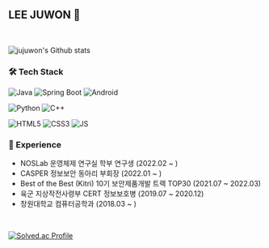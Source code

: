 ## LEE JUWON 🌱
<br>

![jujuwon's Github stats](https://github-readme-stats.vercel.app/api?username=jujuwon&show_icons=true&theme=github_dark)


### 🛠 Tech Stack
![Java](https://img.shields.io/badge/Java-007396?style=flat-square&logo=Java&logoColor=white)
![Spring Boot](https://img.shields.io/badge/SpringBoot-6DB33F?style=flat-square&logo=SpringBoot&logoColor=white)
![Android](https://img.shields.io/badge/Android-3DDC84?style=flat-square&logo=Android&logoColor=white)

![Python](https://img.shields.io/badge/Python-3776AB?style=flat-square&logo=Python&logoColor=white)
![C++](https://img.shields.io/badge/C++-00599C?style=flat-square&logo=c%2B%2B&logoColor=white)

![HTML5](https://img.shields.io/badge/HTML5-E34F26?style=flat-square&logo=HTML5&logoColor=white)
![CSS3](https://img.shields.io/badge/CSS3-1572B6?style=flat-square&logo=CSS3&logoColor=white)
![JS](https://img.shields.io/badge/JavaScript-F7DF1E?style=flat-square&logo=JavaScript&logoColor=white)


### 💫 Experience

- NOSLab 운영체제 연구실 학부 연구생 (2022.02 ~ )
- CASPER 정보보안 동아리 부회장 (2022.01 ~ )
- Best of the Best (Kitri) 10기 보안제품개발 트랙 TOP30 (2021.07 ~ 2022.03)
- 육군 지상작전사령부 CERT 정보보호병 (2019.07 ~ 2020.12)
- 창원대학교 컴퓨터공학과 (2018.03 ~ )
<br>

[![Solved.ac Profile](http://mazassumnida.wtf/api/v2/generate_badge?boj=juju)](https://solved.ac/juju/)

<!--
### 📫 Contacts
**casperWebmon/casperWebmon** is a ✨ _special_ ✨ repository because its `README.md` (this file) appears on your GitHub profile.

Here are some ideas to get you started:

- 🔭 I’m currently working on ...
- 🌱 I’m currently learning ...
- 👯 I’m looking to collaborate on ...
- 🤔 I’m looking for help with ...
- 💬 Ask me about ...
- 📫 How to reach me: ...
- 😄 Pronouns: ...
- ⚡ Fun fact: ...
-->
